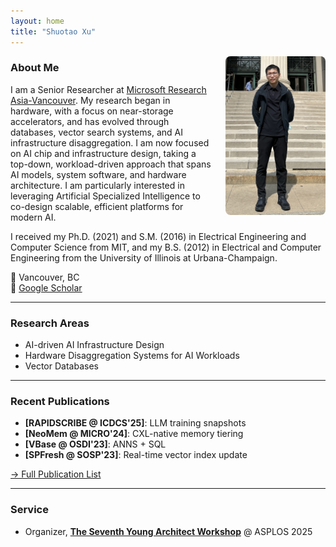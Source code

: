 ```yaml
---
layout: home
title: "Shuotao Xu"
---
```


<img src="assets/photo.jpg" alt="Shuotao Xu" style="width:160px; float:right; margin-left:20px; border-radius:8px;">

### About Me

I am a Senior Researcher at [Microsoft Research Asia-Vancouver](https://www.microsoft.com/en-us/research/group/microsoft-research-asia-vancouver/). My research began in hardware, with a focus on near-storage accelerators, and has evolved through databases, vector search systems, and AI infrastructure disaggregation. I am now focused on AI chip and infrastructure design, taking a top-down, workload-driven approach that spans AI models, system software, and hardware architecture. I am particularly interested in leveraging Artificial Specialized Intelligence to co-design scalable, efficient platforms for modern AI.

I received my Ph.D. (2021) and S.M. (2016) in Electrical Engineering and Computer Science from MIT, and my B.S. (2012) in Electrical and Computer Engineering from the University of Illinois at Urbana-Champaign.

📍 Vancouver, BC  
🔗 [Google Scholar](https://scholar.google.com/citations?user=Pbgme5oAAAAJ&hl=en)

---

### Research Areas

- AI-driven AI Infrastructure Design  
- Hardware Disaggregation Systems for AI Workloads  
- Vector Databases  

---

### Recent Publications

- **[RAPIDSCRIBE @ ICDCS'25]**: LLM training snapshots
- **[NeoMem @ MICRO'24]**: CXL-native memory tiering  
- **[VBase @ OSDI'23]**: ANNS + SQL  
- **[SPFresh @ SOSP'23]**: Real-time vector index update  


[→ Full Publication List](publications.md)

---

### Service

- Organizer, [**The Seventh Young Architect Workshop**](https://yarch2025.stanford.edu/) @ ASPLOS 2025
